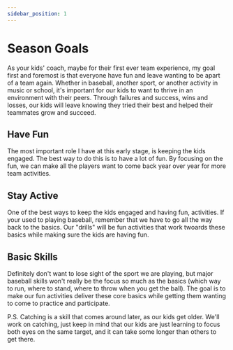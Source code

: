 ```yaml
---
sidebar_position: 1
---
```


# Season Goals

As your kids' coach, maybe for their first ever team experience, my goal first and foremost is that everyone have fun and leave wanting to be apart of a team again.  Whether in baseball, another sport, or another activity in music or school, it's important for our kids to want to thrive in an environment with their peers.  Through failures and success, wins and losses, our kids will leave knowing they tried their best and helped their teammates grow and succeed.

## Have Fun

The most important role I have at this early stage, is keeping the kids engaged.  The best way to do this is to have a lot of fun.  By focusing on the fun, we can make all the players want to come back year over year for more team activities.

## Stay Active

One of the best ways to keep the kids engaged and having fun, activities.  If your used to playing baseball, remember that we have to go all the way back to the basics.  Our "drills" will be fun activities that work twoards these basics while making sure the kids are having fun.

## Basic Skills

Definitely don't want to lose sight of the sport we are playing, but major baseball skills won't really be the focus so much as the basics (which way to run, where to stand, where to throw when you get the ball).  The goal is to make our fun activities deliver these core basics while getting them wanting to come to practice and participate.

P.S.  Catching is a skill that comes around later, as our kids get older.  We'll work on catching, just keep in mind that our kids are just learning to focus both eyes on the same target, and it can take some longer than others to get there.